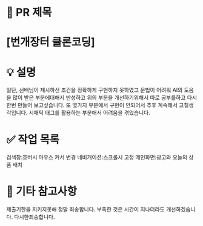 # 📌 PR 제목
# [번개장터 클론코딩]
# 💡 설명
일단, 선배님이 제시하신 조건을 정확하게 구현하지 못하였고 문법이 어려워 AI의 도움을 많이 받은
부분에대해서 반성하고 위의 부분을 개선하기위해서 따로 공부를하고 다시한번 만들어 보고싶습니다.
또 몇가지 부분에서 구현이 안되어서 추후 계속해서 고칠생각입니다.
시매틱 태그를 활용하는 부분애서 어려움을 겪었습니다.
# ✅ 작업 목록
검색창:호버시 마우스 커서 변경 
네비개이션:스크롤시 고정 
메인화면:광고와 오늘의 상품 배치
# 💬 기타 참고사항
제출기한을 지키지못해 정말 죄송합니다.
부족한 것은 시간이 지나더라도 개선하겠습니다. 다시한죄송합니다.